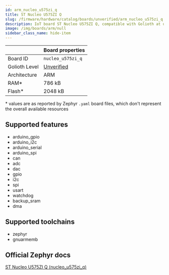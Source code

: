 ```yaml
---
id: arm_nucleo_u575zi_q
title: ST Nucleo U575ZI Q
slug: /firmware/hardware/catalog/boards/unverified/arm_nucleo_u575zi_q
description: IoT board ST Nucleo U575ZI Q, compatible with Golioth at unverified level.
image: /img/boards/arm/null
sidebar_class_name: hide-item
---
```


[//]: # (This is an auto-generated file, do not edit! Changes to it will be lost upon re-generation)



|                | Board properties     |
| -------------  | -------------------- |
| Board ID       | `nucleo_u575zi_q` |
| Golioth Level  | [Unverified](/firmware/hardware#unverified-boards) |
| Architecture   | ARM |
| RAM*           | 786 kB |
| Flash*         | 2048 kB |

\* values are as reported by Zephyr `.yaml` board files, which don't represent the overall available resources



## Supported features

* arduino_gpio
* arduino_i2c
* arduino_serial
* arduino_spi
* can
* adc
* dac
* gpio
* i2c
* spi
* usart
* watchdog
* backup_sram
* dma

## Supported toolchains

* zephyr
* gnuarmemb

## Official Zephyr docs

[ST Nucleo U575ZI Q (nucleo_u575zi_q)](https://docs.zephyrproject.org/3.6.0/boards/arm/nucleo_u575zi_q/doc/index.html)
